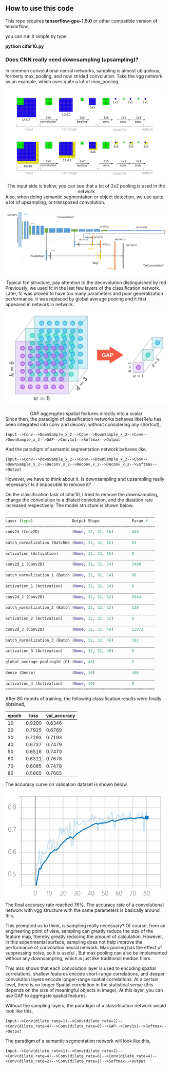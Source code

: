 ## How to  use this code

This repo requires **tensorflow-gpu-1.5.0** or other compatible version of tensorflow,

you can run it simple by type 

**python cifar10.py**

### Does CNN really need downsampling (upsampling)?

In common convolutional neural networks, sampling is almost ubiquitous, formerly max_pooling, and now strided convolution.
Take the vgg network as an example, which uses quite a lot of max_pooling,

![vgg](assets\vgg.png)
<center>The input side is below, you can see that a lot of 2x2 pooling is used in the network</center>
Also, when doing semantic segmentation or object detection, we use quite a lot of upsampling, or transposed convolution.

![fcn](assets\fcn.png)
<center>Typical fcn structure, pay attention to the decovolution distinguished by red</center>
Previously, we used fc in the last few layers of the classification network. Later, fc was proved to have too many parameters and poor generalization performance. It was replaced by global average pooling and it first appeared in network in network.

![gap](assets\gap.jpg)
<center>GAP aggregates spatial features directly into a scalar</center>
Since then, the paradigm of classification networks behaves like(Relu has been integrated into conv and deconv, without considering any shortcut),

```
Input-->Conv-->DownSample_x_2-->Conv-->DownSample_x_2-->Conv-->DownSample_x_2-->GAP-->Conv1x1-->Softmax-->Output
```

And the paradigm of semantic segmentation network behaves like,

```
Input-->Conv-->DownSample_x_2-->Conv-->DownSample_x_2-->Conv-->DownSample_x_2-->Deconv_x_2-->Deconv_x_2-->Deconv_x_2-->Softmax-->Output
```

However, we have to think about it. Is downsampling and upsampling really necessary? Is it impossible to remove it?

On the classification task of cifar10, I tried to remove the downsampling, change the convolution to a dilated convolution, and the dialation rate increased respectively. The model structure is shown below.

```python
_________________________________________________________________
Layer (type)                 Output Shape              Param #
=================================================================
conv2d (Conv2D)              (None, 32, 32, 16)        448
_________________________________________________________________
batch_normalization (BatchNo (None, 32, 32, 16)        64
_________________________________________________________________
activation (Activation)      (None, 32, 32, 16)        0
_________________________________________________________________
conv2d_1 (Conv2D)            (None, 32, 32, 24)        3480
_________________________________________________________________
batch_normalization_1 (Batch (None, 32, 32, 24)        96
_________________________________________________________________
activation_1 (Activation)    (None, 32, 32, 24)        0
_________________________________________________________________
conv2d_2 (Conv2D)            (None, 32, 32, 32)        6944
_________________________________________________________________
batch_normalization_2 (Batch (None, 32, 32, 32)        128
_________________________________________________________________
activation_2 (Activation)    (None, 32, 32, 32)        0
_________________________________________________________________
conv2d_3 (Conv2D)            (None, 32, 32, 48)        13872
_________________________________________________________________
batch_normalization_3 (Batch (None, 32, 32, 48)        192
_________________________________________________________________
activation_3 (Activation)    (None, 32, 32, 48)        0
_________________________________________________________________
global_average_pooling2d (Gl (None, 48)                0
_________________________________________________________________
dense (Dense)                (None, 10)                490
_________________________________________________________________
activation_4 (Activation)    (None, 10)                0
=================================================================
```

After 80 rounds of training, the following classification results were finally obtained,


|   epoch   | loss  |val_accuracy|
|  ----  | ----  |----|
| 10  | 0.9200 |0.6346|
| 20  | 0.7925 |0.6769|
| 30  | 0.7293 |0.7193|
| 40  | 0.6737 |0.7479|
| 50  | 0.6516 |0.7470|
| 60  | 0.6311 |0.7678|
| 70  | 0.6085 |0.7478|
| 80  | 0.5865 |0.7665|

The accuracy curve on validation dataset is shown below,

![acc](assets\acc.png)

The final accuracy rate reached 76%. The accuracy rate of a convolutional network with vgg structure with the same parameters is basically around this.

This prompted us to think, is sampling really necessary? Of course, from an engineering point of view, sampling can greatly reduce the size of the feature map, thereby greatly reducing the amount of calculation. However, in this experimental surface, sampling does not help improve the performance of convolution neural network. Max pooling has the effect of suppressing noise, so it is useful , But max pooling can also be implemented without any downsampling, which is just like traditional median filers.

This also shows that each  convolution layer is used to  encoding spatial correlations, shallow features encode short-range correlations, and deeper convolution layers encode longer-range spatial correlations. At a certain level, there is no longer Spatial correlation in the statistical sense (this depends on the size of meaningful objects in image). At this layer, you can use GAP to aggregate spatial features.

Without the sampling layers, the paradigm of a classification network would look like this,

```
Input-->Conv(dilate_rate=1)-->Conv(dilate_rate=2)-->Conv(dilate_rate=4)-->Conv(dilate_rate=8)-->GAP-->Conv1x1-->Softmax-->Output
```

The paradigm of a semantic segmentation network will look like this,

```
Input-->Conv(dilate_rate=1)-->Conv(dilate_rate=2)-->Conv(dilate_rate=4)-->Conv(dilate_rate=8)-->Conv(dilate_rate=4)-->Conv(dilate_rate=2)-->Conv(dilate_rate=1)-->Softmax-->Output
```

